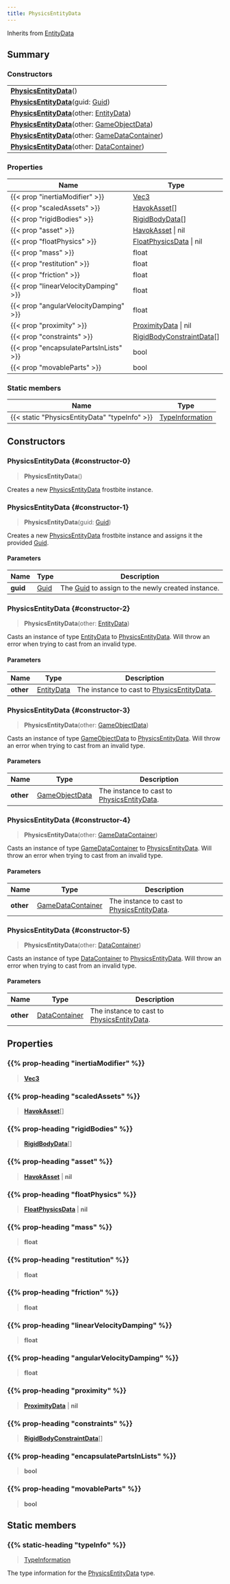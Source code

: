 ```yaml
---
title: PhysicsEntityData
---
```


Inherits from 
[EntityData](/vext/ref/fb/entitydata)

## Summary
### Constructors
| |
| ----------- |
| **[PhysicsEntityData](#constructor-0)**() |
| **[PhysicsEntityData](#constructor-1)**(guid: [Guid](/vext/ref/shared/class/guid)) |
| **[PhysicsEntityData](#constructor-2)**(other: [EntityData](/vext/ref/fb/entitydata)) |
| **[PhysicsEntityData](#constructor-3)**(other: [GameObjectData](/vext/ref/fb/gameobjectdata)) |
| **[PhysicsEntityData](#constructor-4)**(other: [GameDataContainer](/vext/ref/fb/gamedatacontainer)) |
| **[PhysicsEntityData](#constructor-5)**(other: [DataContainer](/vext/ref/shared/class/datacontainer)) |

### Properties
| Name | Type |
| ---- | ---- |
| {{< prop "inertiaModifier" >}} | [Vec3](/vext/ref/shared/class/vec3) |
| {{< prop "scaledAssets" >}} | [HavokAsset](/vext/ref/fb/havokasset)[] |
| {{< prop "rigidBodies" >}} | [RigidBodyData](/vext/ref/fb/rigidbodydata)[] |
| {{< prop "asset" >}} | [HavokAsset](/vext/ref/fb/havokasset) \| nil |
| {{< prop "floatPhysics" >}} | [FloatPhysicsData](/vext/ref/fb/floatphysicsdata) \| nil |
| {{< prop "mass" >}} | float |
| {{< prop "restitution" >}} | float |
| {{< prop "friction" >}} | float |
| {{< prop "linearVelocityDamping" >}} | float |
| {{< prop "angularVelocityDamping" >}} | float |
| {{< prop "proximity" >}} | [ProximityData](/vext/ref/fb/proximitydata) \| nil |
| {{< prop "constraints" >}} | [RigidBodyConstraintData](/vext/ref/fb/rigidbodyconstraintdata)[] |
| {{< prop "encapsulatePartsInLists" >}} | bool |
| {{< prop "movableParts" >}} | bool |

### Static members
| Name | Type |
| ---- | ---- |
| {{< static "PhysicsEntityData" "typeInfo" >}} | [TypeInformation](/vext/ref/shared/class/typeinformation) |

## Constructors
### PhysicsEntityData {#constructor-0}
> **PhysicsEntityData**()

Creates a new [PhysicsEntityData](/vext/ref/fb/physicsentitydata) frostbite instance.

### PhysicsEntityData {#constructor-1}
> **PhysicsEntityData**(guid: [Guid](/vext/ref/shared/class/guid))

Creates a new [PhysicsEntityData](/vext/ref/fb/physicsentitydata) frostbite instance and assigns it the provided [Guid](/vext/ref/shared/class/guid).

#### Parameters
| Name | Type | Description |
| ---- | ---- | ----------- |
| **guid** | [Guid](/vext/ref/shared/class/guid) | The [Guid](/vext/ref/shared/class/guid) to assign to the newly created instance. |

### PhysicsEntityData {#constructor-2}
> **PhysicsEntityData**(other: [EntityData](/vext/ref/fb/entitydata))

Casts an instance of type [EntityData](/vext/ref/fb/entitydata) to [PhysicsEntityData](/vext/ref/fb/physicsentitydata). Will throw an error when trying to cast from an invalid type.

#### Parameters
| Name | Type | Description |
| ---- | ---- | ----------- |
| **other** | [EntityData](/vext/ref/fb/entitydata) | The instance to cast to [PhysicsEntityData](/vext/ref/fb/physicsentitydata). |

### PhysicsEntityData {#constructor-3}
> **PhysicsEntityData**(other: [GameObjectData](/vext/ref/fb/gameobjectdata))

Casts an instance of type [GameObjectData](/vext/ref/fb/gameobjectdata) to [PhysicsEntityData](/vext/ref/fb/physicsentitydata). Will throw an error when trying to cast from an invalid type.

#### Parameters
| Name | Type | Description |
| ---- | ---- | ----------- |
| **other** | [GameObjectData](/vext/ref/fb/gameobjectdata) | The instance to cast to [PhysicsEntityData](/vext/ref/fb/physicsentitydata). |

### PhysicsEntityData {#constructor-4}
> **PhysicsEntityData**(other: [GameDataContainer](/vext/ref/fb/gamedatacontainer))

Casts an instance of type [GameDataContainer](/vext/ref/fb/gamedatacontainer) to [PhysicsEntityData](/vext/ref/fb/physicsentitydata). Will throw an error when trying to cast from an invalid type.

#### Parameters
| Name | Type | Description |
| ---- | ---- | ----------- |
| **other** | [GameDataContainer](/vext/ref/fb/gamedatacontainer) | The instance to cast to [PhysicsEntityData](/vext/ref/fb/physicsentitydata). |

### PhysicsEntityData {#constructor-5}
> **PhysicsEntityData**(other: [DataContainer](/vext/ref/shared/class/datacontainer))

Casts an instance of type [DataContainer](/vext/ref/shared/class/datacontainer) to [PhysicsEntityData](/vext/ref/fb/physicsentitydata). Will throw an error when trying to cast from an invalid type.

#### Parameters
| Name | Type | Description |
| ---- | ---- | ----------- |
| **other** | [DataContainer](/vext/ref/shared/class/datacontainer) | The instance to cast to [PhysicsEntityData](/vext/ref/fb/physicsentitydata). |

## Properties
### {{% prop-heading "inertiaModifier" %}}
> **[Vec3](/vext/ref/shared/class/vec3)**

### {{% prop-heading "scaledAssets" %}}
> **[HavokAsset](/vext/ref/fb/havokasset)**[]

### {{% prop-heading "rigidBodies" %}}
> **[RigidBodyData](/vext/ref/fb/rigidbodydata)**[]

### {{% prop-heading "asset" %}}
> **[HavokAsset](/vext/ref/fb/havokasset)** | **nil**

### {{% prop-heading "floatPhysics" %}}
> **[FloatPhysicsData](/vext/ref/fb/floatphysicsdata)** | **nil**

### {{% prop-heading "mass" %}}
> **float**

### {{% prop-heading "restitution" %}}
> **float**

### {{% prop-heading "friction" %}}
> **float**

### {{% prop-heading "linearVelocityDamping" %}}
> **float**

### {{% prop-heading "angularVelocityDamping" %}}
> **float**

### {{% prop-heading "proximity" %}}
> **[ProximityData](/vext/ref/fb/proximitydata)** | **nil**

### {{% prop-heading "constraints" %}}
> **[RigidBodyConstraintData](/vext/ref/fb/rigidbodyconstraintdata)**[]

### {{% prop-heading "encapsulatePartsInLists" %}}
> **bool**

### {{% prop-heading "movableParts" %}}
> **bool**

## Static members
### {{% static-heading "typeInfo" %}}
> [TypeInformation](/vext/ref/shared/class/typeinformation)

The type information for the [PhysicsEntityData](/vext/ref/fb/physicsentitydata) type.

